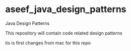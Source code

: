 # aseef_java_design_patterns
Java Design Patterns

This repository will contain code related design patterns

tis is first changes from mac for this repo
